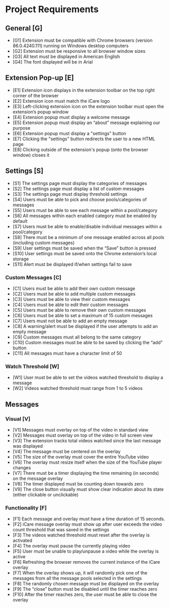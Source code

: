 # Project Requirements

## General [G]
- [G1] Extension must be compatible with Chrome browsers (version 86.0.4240.111) running on Windows desktop computers
- [G2] Extension must be responsive to all browser window sizes
- [G3] All text must be displayed in American English
- [G4] The font displayed will be in Arial

## Extension Pop-up [E]
- [E1] Extension icon displays in the extension toolbar on the top right corner of the browser
- [E2] Extension icon must match the iCare logo
- [E3] Left-clicking extension icon on the extension toolbar must open the extension’s popup window 
- [E4] Extension popup must display a welcome message
- [E5] Extension popup must display an “about” message explaining our purpose 
- [E6] Extension popup must display a "settings" button
- [E7] Clicking the "settings" button redirects the user to a new HTML page
- [E8] Clicking outside of the extension's popup (onto the browser window) closes it

## Settings [S]
- [S1] The settings page must display the categories of messages
- [S2] The settings page must display a list of custom messages
- [S3] The settings page must display threshold settings
- [S4] Users must be able to pick and choose pools/categories of messages
- [S5] Users must be able to see each message within a pool/category
- [S6] All messages within each enabled category must be enabled by default
- [S7] Users must be able to enable/disable individual messages within a pool/category
- [S8] There must be a minimum of one message enabled across all pools (including custom messages)
- [S9] User settings must be saved when the “Save” button is pressed 
- [S10] User settings must be saved onto the Chrome extension’s local storage
- [S11] Alert must be displayed if/when settings fail to save

### Custom Messages [C]
- [C1] Users must be able to add their own custom message
- [C2] Users must be able to add multiple custom messages
- [C3] Users must be able to view their custom messages
- [C4] Users must be able to edit their custom messages
- [C5] Users must be able to remove their own custom messages
- [C6] Users must be able to set a maximum of 15 custom messages
- [C7] Users must not be able to add an empty message
- [C8] A warning/alert must be displayed if the user attempts to add an empty message
- [C9] Custom messages must all belong to the same category
- [C10] Custom messages must be able to be saved by clicking the “add” button
- [C11] All messages must have a character limit of 50

### Watch Threshold [W]
- [W1] User must be able to set the videos watched threshold to display a message
- [W2] Videos watched threshold must range from 1 to 5 videos

## Messages

### Visual [V]
- [V1] Messages must overlay on top of the video in standard view
- [V2] Messages must overlay on top of the video in full screen view
- [V3] The extension tracks total videos watched since the last message was displayed
- [V4] The message must be centered on the overlay
- [V5] The size of the overlay must cover the entire YouTube video
- [V6] The overlay must resize itself when the size of the YouTube player changes
- [V7] There must be a timer displaying the time remaining (in seconds) on the message overlay
- [V8] The timer displayed must be counting down towards zero
- [V9] The close button visually must show clear indication about its state (either clickable or unclickable) 

### Functionality [F]
- [F1] Each message and overlay must have a time duration of 15 seconds.
- [F2] iCare message overlay must show up after user exceeds the video count threshold that was saved in the settings
- [F3] The videos watched threshold must reset after the overlay is activated
- [F4] The overlay must pause the currently playing video
- [F5] User must be unable to play/unpause a video while the overlay is active
- [F6] Refreshing the browser removes the current instance of the iCare overlay
- [F7] When the overlay shows up, it will randomly pick one of the messages from all the message pools selected in the settings
- [F8] The randomly chosen message must be displayed on the overlay
- [F9] The “close” button must be disabled until the timer reaches zero
- [F10] After the timer reaches zero, the user must be able to close the overlay
